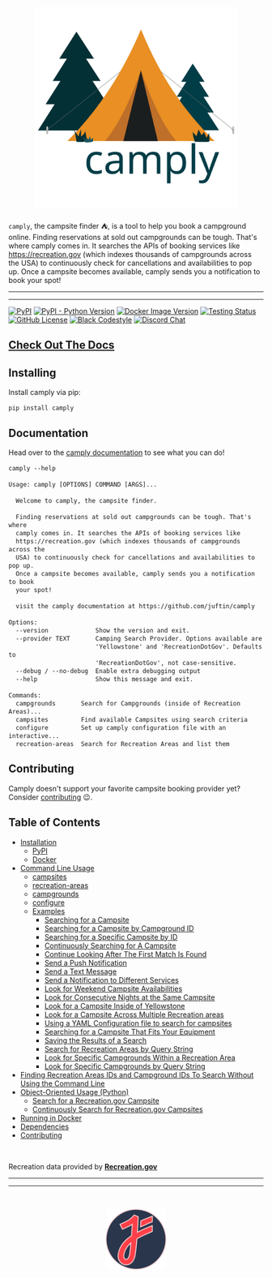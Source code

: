 <div align="center">
<a href="https://github.com/juftin/camply">
  <img src="https://raw.githubusercontent.com/juftin/camply/main/docs/_static/camply.svg"
    width="400" height="400" alt="camply">
</a>
</div>

`camply`, the campsite finder ⛺️, is a tool to help you book a campground online. Finding
reservations at sold out campgrounds can be tough. That's where camply comes in. It searches the
APIs of booking services like https://recreation.gov (which indexes thousands of campgrounds across
the USA) to continuously check for cancellations and availabilities to pop up. Once a campsite
becomes available, camply sends you a notification to book your spot!

___________
___________

[![PyPI](https://img.shields.io/pypi/v/camply?color=blue&label=⛺️camply)](https://github.com/juftin/camply)
[![PyPI - Python Version](https://img.shields.io/pypi/pyversions/camply)](https://pypi.python.org/pypi/camply/)
[![Docker Image Version](https://img.shields.io/docker/v/juftin/camply?color=blue&label=docker&logo=docker)](https://hub.docker.com/r/juftin/camply)
[![Testing Status](https://github.com/juftin/camply/actions/workflows/tests.yaml/badge.svg?branch=main)](https://github.com/juftin/camply/actions/workflows/tests.yaml)
[![GitHub License](https://img.shields.io/github/license/juftin/camply?color=blue&label=License)](https://github.com/juftin/camply/blob/main/LICENSE)
[![Black Codestyle](https://img.shields.io/badge/code%20style-black-000000.svg)]()
[![Discord Chat](https://img.shields.io/static/v1?label=chat&message=discord&color=blue&logo=discord)](https://discord.gg/qZDr78kKvB)

## [Check Out The Docs](https://juftin.com/camply/)

## Installing

Install camply via pip:

```
pip install camply
```

## Documentation

Head over to the [camply documentation](https://juftin.com/camply/) to see what you can do!

```commandline
camply --help

Usage: camply [OPTIONS] COMMAND [ARGS]...

  Welcome to camply, the campsite finder.

  Finding reservations at sold out campgrounds can be tough. That's where
  camply comes in. It searches the APIs of booking services like
  https://recreation.gov (which indexes thousands of campgrounds across the
  USA) to continuously check for cancellations and availabilities to pop up.
  Once a campsite becomes available, camply sends you a notification to book
  your spot!

  visit the camply documentation at https://github.com/juftin/camply

Options:
  --version             Show the version and exit.
  --provider TEXT       Camping Search Provider. Options available are
                        'Yellowstone' and 'RecreationDotGov'. Defaults to
                        'RecreationDotGov', not case-sensitive.
  --debug / --no-debug  Enable extra debugging output
  --help                Show this message and exit.

Commands:
  campgrounds       Search for Campgrounds (inside of Recreation Areas)...
  campsites         Find available Campsites using search criteria
  configure         Set up camply configuration file with an interactive...
  recreation-areas  Search for Recreation Areas and list them
```

## Contributing

Camply doesn't support your favorite campsite booking provider yet? Consider
[contributing](https://juftin.com/camply/contributing/) 😉.


## Table of Contents

- [Installation](docs/installation.md)
    * [PyPI](docs/installation.md#pypi)
    * [Docker](docs/installation.md#docker)
- [Command Line Usage](docs/command_line_usage.md)
    * [campsites](docs/command_line_usage.md#campsites)
    * [recreation-areas](docs/command_line_usage.md#recreation-areas)
    * [campgrounds](docs/command_line_usage.md#campgrounds)
    * [configure](docs/command_line_usage.md#configure)
    * [Examples](docs/command_line_usage.md#examples)
        + [Searching for a Campsite](docs/command_line_usage.md#searching-for-a-campsite)
        + [Searching for a Campsite by Campground ID](docs/command_line_usage.md#searching-for-a-campsite-by-campground-id)
        + [Searching for a Specific Campsite by ID](docs/command_line_usage.md#searching-for-a-specific-campsite-by-id)
        + [Continuously Searching for A Campsite](docs/command_line_usage.md#continuously-searching-for-a-campsite)
        + [Continue Looking After The First Match Is Found](docs/command_line_usage.md#continue-looking-after-the-first-match-is-found)
        + [Send a Push Notification](docs/command_line_usage.md#send-a-push-notification)
        + [Send a Text Message](docs/command_line_usage.md#send-a-text-message)
        + [Send a Notification to Different Services](docs/command_line_usage.md#send-a-notification-to-different-services)
        + [Look for Weekend Campsite Availabilities](docs/command_line_usage.md#look-for-weekend-campsite-availabilities)
        + [Look for Consecutive Nights at the Same Campsite](docs/command_line_usage.md#look-for-consecutive-nights-at-the-same-campsite)
        + [Look for a Campsite Inside of Yellowstone](docs/command_line_usage.md#look-for-a-campsite-inside-of-yellowstone)
        + [Look for a Campsite Across Multiple Recreation areas](docs/command_line_usage.md#look-for-a-campsite-across-multiple-recreation-areas)
        + [Using a YAML Configuration file to search for campsites](docs/command_line_usage.md#using-a-yaml-configuration-file-to-search-for-campsites)
        + [Searching for a Campsite That Fits Your Equipment](docs/command_line_usage.md#searching-for-a-campsite-that-fits-your-equipment)
        + [Saving the Results of a Search](docs/command_line_usage.md#saving-the-results-of-a-search)
        + [Search for Recreation Areas by Query String](docs/command_line_usage.md#search-for-recreation-areas-by-query-string)
        + [Look for Specific Campgrounds Within a Recreation Area](docs/command_line_usage.md#look-for-specific-campgrounds-within-a-recreation-area)
        + [Look for Specific Campgrounds by Query String](docs/command_line_usage.md#look-for-specific-campgrounds-by-query-string)
- [Finding Recreation Areas IDs and Campground IDs To Search Without Using the Command Line](docs/command_line_usage.md#finding-recreation-areas-ids-and-campground-ids-to-search-without-using-the-command-line)
- [Object-Oriented Usage (Python)](docs/python.md)
    * [Search for a Recreation.gov Campsite](docs/python.md#search-for-a-recreationgov-campsite)
    * [Continuously Search for Recreation.gov Campsites](docs/python.md#continuously-search-for-recreationgov-campsites)
- [Running in Docker](docs/docker.md)
- [Dependencies](docs/dependencies.md)
- [Contributing](docs/contributing.md)

<br/>

Recreation data provided by [**Recreation.gov**](https://ridb.recreation.gov/)

___________
___________

<br/>

[<p align="center" ><img src="https://raw.githubusercontent.com/juftin/juftin/main/static/juftin.png" width="120" height="120"  alt="juftin logo"> </p>](https://github.com/juftin)
